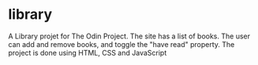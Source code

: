 # library

A Library projet for The Odin Project.
The site has a list of books. The user can add and remove books, and toggle the "have read" property.
The project is done using HTML, CSS and JavaScript